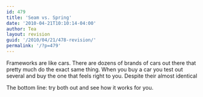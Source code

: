```yaml
---
id: 479
title: 'Seam vs. Spring'
date: '2010-04-21T10:10:14-04:00'
author: Tea
layout: revision
guid: '/2010/04/21/478-revision/'
permalink: '/?p=479'
---
```


Frameworks are like cars. There are dozens of brands of cars out there that pretty much do the exact same thing. When you buy a car you test out several and buy the one that feels right to you. Despite their almost identical

The bottom line: try both out and see how it works for you.
